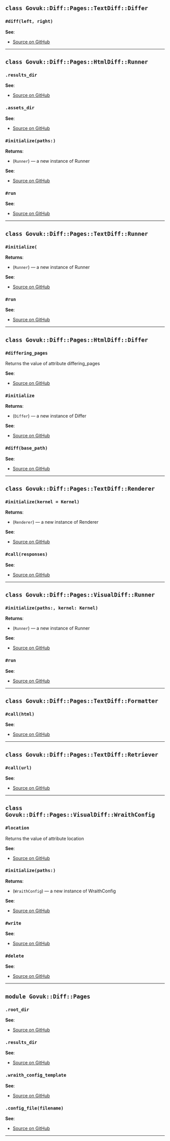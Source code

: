 
## `class Govuk::Diff::Pages::TextDiff::Differ`

### `#diff(left, right)`


**See**:
- [Source on GitHub](https://github.com/alphagov/govuk-diff-pages/blob/master/lib/govuk/diff/pages/text_diff/differ.rb#L8)

---

## `class Govuk::Diff::Pages::HtmlDiff::Runner`

### `.results_dir`


**See**:
- [Source on GitHub](https://github.com/alphagov/govuk-diff-pages/blob/master/lib/govuk/diff/pages/html_diff/runner.rb#L6)

### `.assets_dir`


**See**:
- [Source on GitHub](https://github.com/alphagov/govuk-diff-pages/blob/master/lib/govuk/diff/pages/html_diff/runner.rb#L10)

### `#initialize(paths:)`


**Returns**:

- (`Runner`) — a new instance of Runner

**See**:
- [Source on GitHub](https://github.com/alphagov/govuk-diff-pages/blob/master/lib/govuk/diff/pages/html_diff/runner.rb#L14)

### `#run`


**See**:
- [Source on GitHub](https://github.com/alphagov/govuk-diff-pages/blob/master/lib/govuk/diff/pages/html_diff/runner.rb#L19)

---

## `class Govuk::Diff::Pages::TextDiff::Runner`

### `#initialize(`


**Returns**:

- (`Runner`) — a new instance of Runner

**See**:
- [Source on GitHub](https://github.com/alphagov/govuk-diff-pages/blob/master/lib/govuk/diff/pages/text_diff/runner.rb#L6)

### `#run`


**See**:
- [Source on GitHub](https://github.com/alphagov/govuk-diff-pages/blob/master/lib/govuk/diff/pages/text_diff/runner.rb#L24)

---

## `class Govuk::Diff::Pages::HtmlDiff::Differ`

### `#differing_pages`

Returns the value of attribute differing_pages


**See**:
- [Source on GitHub](https://github.com/alphagov/govuk-diff-pages/blob/master/lib/govuk/diff/pages/html_diff/differ.rb#L16)

### `#initialize`


**Returns**:

- (`Differ`) — a new instance of Differ

**See**:
- [Source on GitHub](https://github.com/alphagov/govuk-diff-pages/blob/master/lib/govuk/diff/pages/html_diff/differ.rb#L18)

### `#diff(base_path)`


**See**:
- [Source on GitHub](https://github.com/alphagov/govuk-diff-pages/blob/master/lib/govuk/diff/pages/html_diff/differ.rb#L26)

---

## `class Govuk::Diff::Pages::TextDiff::Renderer`

### `#initialize(kernel = Kernel)`


**Returns**:

- (`Renderer`) — a new instance of Renderer

**See**:
- [Source on GitHub](https://github.com/alphagov/govuk-diff-pages/blob/master/lib/govuk/diff/pages/text_diff/renderer.rb#L8)

### `#call(responses)`


**See**:
- [Source on GitHub](https://github.com/alphagov/govuk-diff-pages/blob/master/lib/govuk/diff/pages/text_diff/renderer.rb#L12)

---

## `class Govuk::Diff::Pages::VisualDiff::Runner`

### `#initialize(paths:, kernel: Kernel)`


**Returns**:

- (`Runner`) — a new instance of Runner

**See**:
- [Source on GitHub](https://github.com/alphagov/govuk-diff-pages/blob/master/lib/govuk/diff/pages/visual_diff/runner.rb#L6)

### `#run`


**See**:
- [Source on GitHub](https://github.com/alphagov/govuk-diff-pages/blob/master/lib/govuk/diff/pages/visual_diff/runner.rb#L11)

---

## `class Govuk::Diff::Pages::TextDiff::Formatter`

### `#call(html)`


**See**:
- [Source on GitHub](https://github.com/alphagov/govuk-diff-pages/blob/master/lib/govuk/diff/pages/text_diff/formatter.rb#L8)

---

## `class Govuk::Diff::Pages::TextDiff::Retriever`

### `#call(url)`


**See**:
- [Source on GitHub](https://github.com/alphagov/govuk-diff-pages/blob/master/lib/govuk/diff/pages/text_diff/retriever.rb#L6)

---

## `class Govuk::Diff::Pages::VisualDiff::WraithConfig`

### `#location`

Returns the value of attribute location


**See**:
- [Source on GitHub](https://github.com/alphagov/govuk-diff-pages/blob/master/lib/govuk/diff/pages/visual_diff/wraith_config.rb#L9)

### `#initialize(paths:)`


**Returns**:

- (`WraithConfig`) — a new instance of WraithConfig

**See**:
- [Source on GitHub](https://github.com/alphagov/govuk-diff-pages/blob/master/lib/govuk/diff/pages/visual_diff/wraith_config.rb#L11)

### `#write`


**See**:
- [Source on GitHub](https://github.com/alphagov/govuk-diff-pages/blob/master/lib/govuk/diff/pages/visual_diff/wraith_config.rb#L16)

### `#delete`


**See**:
- [Source on GitHub](https://github.com/alphagov/govuk-diff-pages/blob/master/lib/govuk/diff/pages/visual_diff/wraith_config.rb#L27)

---

## `module Govuk::Diff::Pages`

### `.root_dir`


**See**:
- [Source on GitHub](https://github.com/alphagov/govuk-diff-pages/blob/master/lib/govuk/diff/pages.rb#L8)

### `.results_dir`


**See**:
- [Source on GitHub](https://github.com/alphagov/govuk-diff-pages/blob/master/lib/govuk/diff/pages.rb#L12)

### `.wraith_config_template`


**See**:
- [Source on GitHub](https://github.com/alphagov/govuk-diff-pages/blob/master/lib/govuk/diff/pages.rb#L16)

### `.config_file(filename)`


**See**:
- [Source on GitHub](https://github.com/alphagov/govuk-diff-pages/blob/master/lib/govuk/diff/pages.rb#L20)

---

